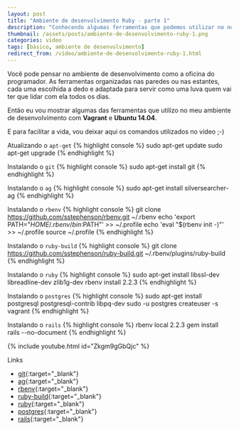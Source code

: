 ```yaml
---
layout: post
title: "Ambiente de desenvolvimento Ruby - parte 1"
description: "Conhecendo algumas ferramentas que podemos utilizar no nosso ambiente de desenvolvimento."
thumbnail: /assets/posts/ambiente-de-desenvolvimento-ruby-1.png
categories: video
tags: [básico, ambiente de desenvolvimento]
redirect_from: /vídeo/ambiente-de-desenvolvimento-ruby-1.html
---
```


Você pode pensar no ambiente de desenvolvimento como a oficina do programador. As ferramentas organizadas nas paredes ou nas estantes, cada uma escolhida a dedo e adaptada para servir como uma luva quem vai ter que lidar com ela todos os dias.

Então eu vou mostrar algumas das ferramentas que utilizo no meu ambiente de desenvolvimento com **Vagrant** e **Ubuntu 14.04**.

E para facilitar a vida, vou deixar aqui os comandos utilizados no vídeo ;-)

Atualizando o `apt-get`
{% highlight console %}
sudo apt-get update
sudo apt-get upgrade
{% endhighlight %}

Instalando o `git`
{% highlight console %}
sudo apt-get install git
{% endhighlight %}

Instalando o `ag`
{% highlight console %}
sudo apt-get install silversearcher-ag
{% endhighlight %}

Instalando o `rbenv`
{% highlight console %}
git clone https://github.com/sstephenson/rbenv.git ~/.rbenv
echo 'export PATH="$HOME/.rbenv/bin:$PATH"' >> ~/.profile
echo 'eval "$(rbenv init -)"' >> ~/.profile
source ~/.profile
{% endhighlight %}

Instalando o `ruby-build`
{% highlight console %}
git clone https://github.com/sstephenson/ruby-build.git ~/.rbenv/plugins/ruby-build
{% endhighlight %}

Instalando o `ruby`
{% highlight console %}
sudo apt-get install libssl-dev libreadline-dev zlib1g-dev
rbenv install 2.2.3
{% endhighlight %}

Instalando o `postgres`
{% highlight console %}
sudo apt-get install postgresql postgresql-contrib libpq-dev
sudo -u postgres createuser -s vagrant
{% endhighlight %}

Instalando o `rails`
{% highlight console %}
rbenv local 2.2.3
gem install rails --no-document
{% endhighlight %}

{% include youtube.html id="Zkgm9gGbQjc" %}

Links
- [git](https://git-scm.com/downloads){:target="_blank"}
- [ag](https://github.com/ggreer/the_silver_searcher#installing){:target="_blank"}
- [rbenv](https://github.com/sstephenson/rbenv#installation){:target="_blank"}
- [ruby-build](https://github.com/sstephenson/ruby-build#installation){:target="_blank"}
- [ruby](https://www.ruby-lang.org/pt/downloads){:target="_blank"}
- [postgres](http://www.postgresql.org/download){:target="_blank"}
- [rails](http://rubyonrails.org/download){:target="_blank"}
